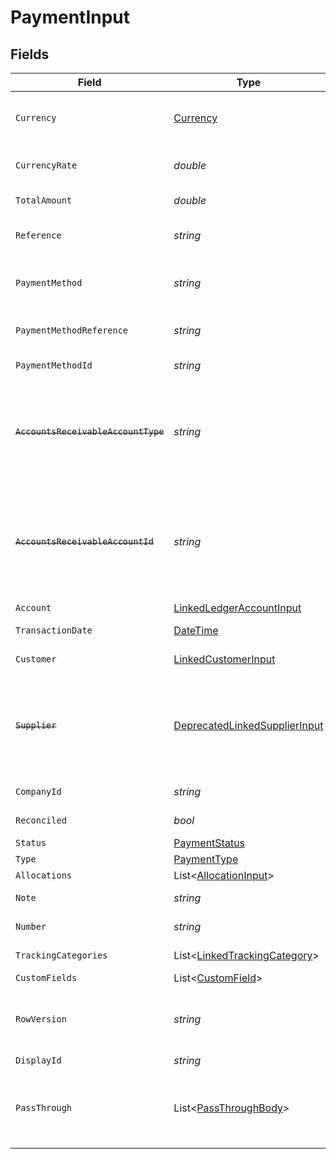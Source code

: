 # PaymentInput


## Fields

| Field                                                                                                                                                                              | Type                                                                                                                                                                               | Required                                                                                                                                                                           | Description                                                                                                                                                                        | Example                                                                                                                                                                            |
| ---------------------------------------------------------------------------------------------------------------------------------------------------------------------------------- | ---------------------------------------------------------------------------------------------------------------------------------------------------------------------------------- | ---------------------------------------------------------------------------------------------------------------------------------------------------------------------------------- | ---------------------------------------------------------------------------------------------------------------------------------------------------------------------------------- | ---------------------------------------------------------------------------------------------------------------------------------------------------------------------------------- |
| `Currency`                                                                                                                                                                         | [Currency](../../Models/Components/Currency.md)                                                                                                                                    | :heavy_minus_sign:                                                                                                                                                                 | Indicates the associated currency for an amount of money. Values correspond to [ISO 4217](https://en.wikipedia.org/wiki/ISO_4217).                                                 | USD                                                                                                                                                                                |
| `CurrencyRate`                                                                                                                                                                     | *double*                                                                                                                                                                           | :heavy_minus_sign:                                                                                                                                                                 | Currency Exchange Rate at the time entity was recorded/generated.                                                                                                                  | 0.69                                                                                                                                                                               |
| `TotalAmount`                                                                                                                                                                      | *double*                                                                                                                                                                           | :heavy_check_mark:                                                                                                                                                                 | The total amount of the transaction or record                                                                                                                                      | 49.99                                                                                                                                                                              |
| `Reference`                                                                                                                                                                        | *string*                                                                                                                                                                           | :heavy_minus_sign:                                                                                                                                                                 | Optional transaction reference message ie: Debit remittance detail.                                                                                                                | 123456                                                                                                                                                                             |
| `PaymentMethod`                                                                                                                                                                    | *string*                                                                                                                                                                           | :heavy_minus_sign:                                                                                                                                                                 | Payment method used for the transaction, such as cash, credit card, bank transfer, or check                                                                                        | cash                                                                                                                                                                               |
| `PaymentMethodReference`                                                                                                                                                           | *string*                                                                                                                                                                           | :heavy_minus_sign:                                                                                                                                                                 | Optional reference message returned by payment method on processing                                                                                                                | 123456                                                                                                                                                                             |
| `PaymentMethodId`                                                                                                                                                                  | *string*                                                                                                                                                                           | :heavy_minus_sign:                                                                                                                                                                 | A unique identifier for an object.                                                                                                                                                 | 12345                                                                                                                                                                              |
| ~~`AccountsReceivableAccountType`~~                                                                                                                                                | *string*                                                                                                                                                                           | :heavy_minus_sign:                                                                                                                                                                 | : warning: ** DEPRECATED **: This will be removed in a future release, please migrate away from it as soon as possible.<br/><br/>Type of accounts receivable account.              | Account                                                                                                                                                                            |
| ~~`AccountsReceivableAccountId`~~                                                                                                                                                  | *string*                                                                                                                                                                           | :heavy_minus_sign:                                                                                                                                                                 | : warning: ** DEPRECATED **: This will be removed in a future release, please migrate away from it as soon as possible.<br/><br/>Unique identifier for the account to allocate payment to. | 123456                                                                                                                                                                             |
| `Account`                                                                                                                                                                          | [LinkedLedgerAccountInput](../../Models/Components/LinkedLedgerAccountInput.md)                                                                                                    | :heavy_minus_sign:                                                                                                                                                                 | N/A                                                                                                                                                                                |                                                                                                                                                                                    |
| `TransactionDate`                                                                                                                                                                  | [DateTime](https://learn.microsoft.com/en-us/dotnet/api/system.datetime?view=net-5.0)                                                                                              | :heavy_check_mark:                                                                                                                                                                 | The date of the transaction - YYYY:MM::DDThh:mm:ss.sTZD                                                                                                                            | 2021-05-01T12:00:00.000Z                                                                                                                                                           |
| `Customer`                                                                                                                                                                         | [LinkedCustomerInput](../../Models/Components/LinkedCustomerInput.md)                                                                                                              | :heavy_minus_sign:                                                                                                                                                                 | The customer this entity is linked to.                                                                                                                                             |                                                                                                                                                                                    |
| ~~`Supplier`~~                                                                                                                                                                     | [DeprecatedLinkedSupplierInput](../../Models/Components/DeprecatedLinkedSupplierInput.md)                                                                                          | :heavy_minus_sign:                                                                                                                                                                 | : warning: ** DEPRECATED **: This will be removed in a future release, please migrate away from it as soon as possible.<br/><br/>The supplier this entity is linked to.            |                                                                                                                                                                                    |
| `CompanyId`                                                                                                                                                                        | *string*                                                                                                                                                                           | :heavy_minus_sign:                                                                                                                                                                 | The company ID the transaction belongs to                                                                                                                                          | 12345                                                                                                                                                                              |
| `Reconciled`                                                                                                                                                                       | *bool*                                                                                                                                                                             | :heavy_minus_sign:                                                                                                                                                                 | Indicates if the transaction has been reconciled.                                                                                                                                  | true                                                                                                                                                                               |
| `Status`                                                                                                                                                                           | [PaymentStatus](../../Models/Components/PaymentStatus.md)                                                                                                                          | :heavy_minus_sign:                                                                                                                                                                 | Status of payment                                                                                                                                                                  | authorised                                                                                                                                                                         |
| `Type`                                                                                                                                                                             | [PaymentType](../../Models/Components/PaymentType.md)                                                                                                                              | :heavy_minus_sign:                                                                                                                                                                 | Type of payment                                                                                                                                                                    | accounts_receivable                                                                                                                                                                |
| `Allocations`                                                                                                                                                                      | List<[AllocationInput](../../Models/Components/AllocationInput.md)>                                                                                                                | :heavy_minus_sign:                                                                                                                                                                 | N/A                                                                                                                                                                                |                                                                                                                                                                                    |
| `Note`                                                                                                                                                                             | *string*                                                                                                                                                                           | :heavy_minus_sign:                                                                                                                                                                 | Note associated with the transaction                                                                                                                                               | Some notes about this transaction                                                                                                                                                  |
| `Number`                                                                                                                                                                           | *string*                                                                                                                                                                           | :heavy_minus_sign:                                                                                                                                                                 | Number associated with the transaction                                                                                                                                             | 123456                                                                                                                                                                             |
| `TrackingCategories`                                                                                                                                                               | List<[LinkedTrackingCategory](../../Models/Components/LinkedTrackingCategory.md)>                                                                                                  | :heavy_minus_sign:                                                                                                                                                                 | A list of linked tracking categories.                                                                                                                                              |                                                                                                                                                                                    |
| `CustomFields`                                                                                                                                                                     | List<[CustomField](../../Models/Components/CustomField.md)>                                                                                                                        | :heavy_minus_sign:                                                                                                                                                                 | N/A                                                                                                                                                                                |                                                                                                                                                                                    |
| `RowVersion`                                                                                                                                                                       | *string*                                                                                                                                                                           | :heavy_minus_sign:                                                                                                                                                                 | A binary value used to detect updates to a object and prevent data conflicts. It is incremented each time an update is made to the object.                                         | 1-12345                                                                                                                                                                            |
| `DisplayId`                                                                                                                                                                        | *string*                                                                                                                                                                           | :heavy_minus_sign:                                                                                                                                                                 | Id to be displayed.                                                                                                                                                                | 123456                                                                                                                                                                             |
| `PassThrough`                                                                                                                                                                      | List<[PassThroughBody](../../Models/Components/PassThroughBody.md)>                                                                                                                | :heavy_minus_sign:                                                                                                                                                                 | The pass_through property allows passing service-specific, custom data or structured modifications in request body when creating or updating resources.                            |                                                                                                                                                                                    |